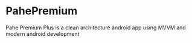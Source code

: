 # PahePremium
Pahe Premium Plus is a clean architecture android app using MVVM and modern android development
